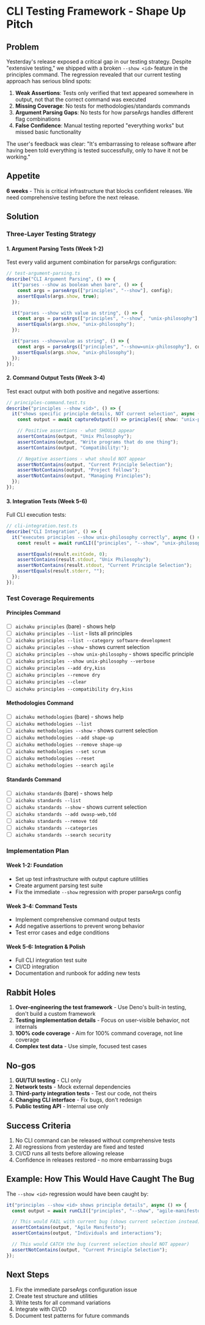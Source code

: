 # CLI Testing Framework - Shape Up Pitch

## Problem

Yesterday's release exposed a critical gap in our testing strategy. Despite "extensive testing," we shipped with a
broken `--show <id>` feature in the principles command. The regression revealed that our current testing approach has
serious blind spots:

1. **Weak Assertions**: Tests only verified that text appeared somewhere in output, not that the correct command was
   executed
2. **Missing Coverage**: No tests for methodologies/standards commands
3. **Argument Parsing Gaps**: No tests for how parseArgs handles different flag combinations
4. **False Confidence**: Manual testing reported "everything works" but missed basic functionality

The user's feedback was clear: "It's embarrassing to release software after having been told everything is tested
successfully, only to have it not be working."

## Appetite

**6 weeks** - This is critical infrastructure that blocks confident releases. We need comprehensive testing before the
next release.

## Solution

### Three-Layer Testing Strategy

#### 1. Argument Parsing Tests (Week 1-2)

Test every valid argument combination for parseArgs configuration:

```typescript
// test-argument-parsing.ts
describe("CLI Argument Parsing", () => {
  it("parses --show as boolean when bare", () => {
    const args = parseArgs(["principles", "--show"], config);
    assertEquals(args.show, true);
  });

  it("parses --show with value as string", () => {
    const args = parseArgs(["principles", "--show", "unix-philosophy"], config);
    assertEquals(args.show, "unix-philosophy");
  });

  it("parses --show=value as string", () => {
    const args = parseArgs(["principles", "--show=unix-philosophy"], config);
    assertEquals(args.show, "unix-philosophy");
  });
});
```

#### 2. Command Output Tests (Week 3-4)

Test exact output with both positive and negative assertions:

```typescript
// principles-command.test.ts
describe("principles --show <id>", () => {
  it("shows specific principle details, NOT current selection", async () => {
    const output = await captureOutput(() => principles({ show: "unix-philosophy" }));

    // Positive assertions - what SHOULD appear
    assertContains(output, "Unix Philosophy");
    assertContains(output, "Write programs that do one thing");
    assertContains(output, "Compatibility:");

    // Negative assertions - what should NOT appear
    assertNotContains(output, "Current Principle Selection");
    assertNotContains(output, "Project follows");
    assertNotContains(output, "Managing Principles");
  });
});
```

#### 3. Integration Tests (Week 5-6)

Full CLI execution tests:

```typescript
// cli-integration.test.ts
describe("CLI Integration", () => {
  it("executes principles --show unix-philosophy correctly", async () => {
    const result = await runCLI(["principles", "--show", "unix-philosophy"]);

    assertEquals(result.exitCode, 0);
    assertContains(result.stdout, "Unix Philosophy");
    assertNotContains(result.stdout, "Current Principle Selection");
    assertEquals(result.stderr, "");
  });
});
```

### Test Coverage Requirements

#### Principles Command

- [ ] `aichaku principles` (bare) - shows help
- [ ] `aichaku principles --list` - lists all principles
- [ ] `aichaku principles --list --category software-development`
- [ ] `aichaku principles --show` - shows current selection
- [ ] `aichaku principles --show unix-philosophy` - shows specific principle
- [ ] `aichaku principles --show unix-philosophy --verbose`
- [ ] `aichaku principles --add dry,kiss`
- [ ] `aichaku principles --remove dry`
- [ ] `aichaku principles --clear`
- [ ] `aichaku principles --compatibility dry,kiss`

#### Methodologies Command

- [ ] `aichaku methodologies` (bare) - shows help
- [ ] `aichaku methodologies --list`
- [ ] `aichaku methodologies --show` - shows current selection
- [ ] `aichaku methodologies --add shape-up`
- [ ] `aichaku methodologies --remove shape-up`
- [ ] `aichaku methodologies --set scrum`
- [ ] `aichaku methodologies --reset`
- [ ] `aichaku methodologies --search agile`

#### Standards Command

- [ ] `aichaku standards` (bare) - shows help
- [ ] `aichaku standards --list`
- [ ] `aichaku standards --show` - shows current selection
- [ ] `aichaku standards --add owasp-web,tdd`
- [ ] `aichaku standards --remove tdd`
- [ ] `aichaku standards --categories`
- [ ] `aichaku standards --search security`

### Implementation Plan

#### Week 1-2: Foundation

- Set up test infrastructure with output capture utilities
- Create argument parsing test suite
- Fix the immediate `--show` regression with proper parseArgs config

#### Week 3-4: Command Tests

- Implement comprehensive command output tests
- Add negative assertions to prevent wrong behavior
- Test error cases and edge conditions

#### Week 5-6: Integration & Polish

- Full CLI integration test suite
- CI/CD integration
- Documentation and runbook for adding new tests

## Rabbit Holes

1. **Over-engineering the test framework** - Use Deno's built-in testing, don't build a custom framework
2. **Testing implementation details** - Focus on user-visible behavior, not internals
3. **100% code coverage** - Aim for 100% command coverage, not line coverage
4. **Complex test data** - Use simple, focused test cases

## No-gos

1. **GUI/TUI testing** - CLI only
2. **Network tests** - Mock external dependencies
3. **Third-party integration tests** - Test our code, not theirs
4. **Changing CLI interface** - Fix bugs, don't redesign
5. **Public testing API** - Internal use only

## Success Criteria

1. No CLI command can be released without comprehensive tests
2. All regressions from yesterday are fixed and tested
3. CI/CD runs all tests before allowing release
4. Confidence in releases restored - no more embarrassing bugs

## Example: How This Would Have Caught The Bug

The `--show <id>` regression would have been caught by:

```typescript
it("principles --show <id> shows principle details", async () => {
  const output = await runCLI(["principles", "--show", "agile-manifesto"]);

  // This would FAIL with current bug (shows current selection instead)
  assertContains(output, "Agile Manifesto");
  assertContains(output, "Individuals and interactions");

  // This would CATCH the bug (current selection should NOT appear)
  assertNotContains(output, "Current Principle Selection");
});
```

## Next Steps

1. Fix the immediate parseArgs configuration issue
2. Create test structure and utilities
3. Write tests for all command variations
4. Integrate with CI/CD
5. Document test patterns for future commands
